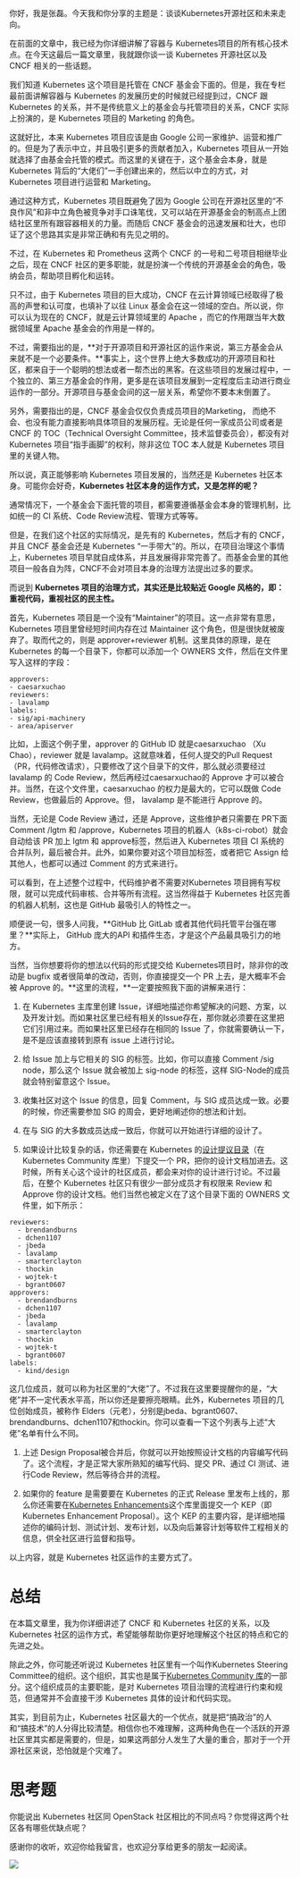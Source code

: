 你好，我是张磊。今天我和你分享的主题是：谈谈Kubernetes开源社区和未来走向。

在前面的文章中，我已经为你详细讲解了容器与 Kubernetes项目的所有核心技术点。在今天这最后一篇文章里，我就跟你谈一谈 Kubernetes 开源社区以及 CNCF 相关的一些话题。

我们知道 Kubernetes 这个项目是托管在 CNCF 基金会下面的。但是，我在专栏最前面讲解容器与 Kubernetes 的发展历史的时候就已经提到过，CNCF 跟 Kubernetes 的关系，并不是传统意义上的基金会与托管项目的关系，CNCF 实际上扮演的，是 Kubernetes 项目的 Marketing 的角色。

这就好比，本来 Kubernetes 项目应该是由 Google 公司一家维护、运营和推广的。但是为了表示中立，并且吸引更多的贡献者加入，Kubernetes 项目从一开始就选择了由基金会托管的模式。而这里的关键在于，这个基金会本身，就是 Kubernetes 背后的“大佬们”一手创建出来的，然后以中立的方式，对 Kubernetes 项目进行运营和 Marketing。

通过这种方式，Kubernetes 项目既避免了因为 Google 公司在开源社区里的“不良作风”和非中立角色被竞争对手口诛笔伐，又可以站在开源基金会的制高点上团结社区里所有跟容器相关的力量。而随后 CNCF 基金会的迅速发展和壮大，也印证了这个思路其实是非常正确和有先见之明的。

<!-- [[[read_end]]] -->

不过，在 Kubernetes 和 Prometheus 这两个 CNCF 的一号和二号项目相继毕业之后，现在 CNCF 社区的更多职能，就是扮演一个传统的开源基金会的角色，吸纳会员，帮助项目孵化和运转。

只不过，由于 Kubernetes 项目的巨大成功，CNCF 在云计算领域已经取得了极高的声誉和认可度，也填补了以往 Linux 基金会在这一领域的空白。所以说，你可以认为现在的 CNCF，就是云计算领域里的 Apache ，而它的作用跟当年大数据领域里 Apache 基金会的作用是一样的。

不过，需要指出的是，**对于开源项目和开源社区的运作来说，第三方基金会从来就不是一个必要条件。**事实上，这个世界上绝大多数成功的开源项目和社区，都来自于一个聪明的想法或者一帮杰出的黑客。在这些项目的发展过程中，一个独立的、第三方基金会的作用，更多是在该项目发展到一定程度后主动进行商业运作的一部分。开源项目与基金会间的这一层关系，希望你不要本末倒置了。

另外，需要指出的是，CNCF 基金会仅仅负责成员项目的Marketing， 而绝不会、也没有能力直接影响具体项目的发展历程。无论是任何一家成员公司或者是 CNCF 的 TOC（Technical Oversight Committee，技术监督委员会），都没有对 Kubernetes 项目“指手画脚”的权利，除非这位 TOC 本人就是 Kubernetes 项目里的关键人物。

所以说，真正能够影响 Kubernetes 项目发展的，当然还是 Kubernetes 社区本身。可能你会好奇，**Kubernetes 社区本身的运作方式，又是怎样的呢？**

通常情况下，一个基金会下面托管的项目，都需要遵循基金会本身的管理机制，比如统一的 CI 系统、Code Review流程、管理方式等等。

但是，在我们这个社区的实际情况，是先有的 Kubernetes，然后才有的 CNCF，并且 CNCF 基金会还是 Kubernetes “一手带大”的。所以，在项目治理这个事情上，Kubernetes 项目早就自成体系，并且发展得非常完善了。而基金会里的其他项目一般各自为阵，CNCF不会对项目本身的治理方法提出过多的要求。

而说到 **Kubernetes 项目的治理方式，其实还是比较贴近 Google 风格的，即：重视代码，重视社区的民主性。**

首先，Kubernetes 项目是一个没有“Maintainer”的项目。这一点非常有意思，Kubernetes 项目里曾经短时间内存在过 Maintainer 这个角色，但是很快就被废弃了。取而代之的，则是 approver+reviewer 机制。这里具体的原理，是在 Kubernetes 的每一个目录下，你都可以添加一个 OWNERS 文件，然后在文件里写入这样的字段：

    approvers:
    - caesarxuchao
    reviewers:
    - lavalamp
    labels:
    - sig/api-machinery
    - area/apiserver
    

比如，上面这个例子里，approver 的 GitHub ID 就是caesarxuchao （Xu Chao），reviewer 就是 lavalamp。这就意味着，任何人提交的Pull Request（PR，代码修改请求），只要修改了这个目录下的文件，那么就必须要经过 lavalamp 的 Code Review，然后再经过caesarxuchao的 Approve 才可以被合并。当然，在这个文件里，caesarxuchao 的权力是最大的，它可以既做 Code Review，也做最后的 Approve。但， lavalamp 是不能进行 Approve 的。

当然，无论是 Code Review 通过，还是 Approve，这些维护者只需要在 PR下面Comment /lgtm 和 /approve，Kubernetes 项目的机器人（k8s-ci-robot）就会自动给该 PR 加上 lgtm 和 approve标签，然后进入 Kubernetes 项目 CI 系统的合并队列，最后被合并。此外，如果你要对这个项目加标签，或者把它 Assign 给其他人，也都可以通过 Comment 的方式来进行。

可以看到，在上述整个过程中，代码维护者不需要对Kubernetes 项目拥有写权限，就可以完成代码审核、合并等所有流程。这当然得益于 Kubernetes 社区完善的机器人机制，这也是 GitHub 最吸引人的特性之一。

顺便说一句，很多人问我，**GitHub 比 GitLab 或者其他代码托管平台强在哪里？**实际上， GitHub 庞大的API 和插件生态，才是这个产品最具吸引力的地方。

当然，当你想要将你的想法以代码的形式提交给 Kubernetes项目时，除非你的改动是 bugfix 或者很简单的改动，否则，你直接提交一个 PR 上去，是大概率不会被 Approve 的。**这里的流程，**一定要按照我下面的讲解来进行：

1.  在 Kubernetes 主库里创建 Issue，详细地描述你希望解决的问题、方案，以及开发计划。而如果社区里已经有相关的Issue存在，那你就必须要在这里把它们引用过来。而如果社区里已经存在相同的 Issue 了，你就需要确认一下，是不是应该直接转到原有 issue 上进行讨论。

2.  给 Issue 加上与它相关的 SIG 的标签。比如，你可以直接 Comment /sig node，那么这个 Issue 就会被加上 sig-node 的标签，这样 SIG-Node的成员就会特别留意这个 Issue。

3.  收集社区对这个 Issue 的信息，回复 Comment，与 SIG 成员达成一致。必要的时候，你还需要参加 SIG 的周会，更好地阐述你的想法和计划。

4.  在与 SIG 的大多数成员达成一致后，你就可以开始进行详细的设计了。

  5.  如果设计比较复杂的话，你还需要在 Kubernetes 的[设计提议目录](https://github.com/kubernetes/community/tree/master/contributors/design-proposals)（在Kubernetes Community 库里）下提交一个 PR，把你的设计文档加进去。这时候，所有关心这个设计的社区成员，都会来对你的设计进行讨论。不过最后，在整个 Kubernetes 社区只有很少一部分成员才有权限来 Review 和 Approve 你的设计文档。他们当然也被定义在了这个目录下面的 OWNERS 文件里，如下所示：

    reviewers:
      - brendandburns
      - dchen1107
      - jbeda
      - lavalamp
      - smarterclayton
      - thockin
      - wojtek-t
      - bgrant0607
    approvers:
      - brendandburns
      - dchen1107
      - jbeda
      - lavalamp
      - smarterclayton
      - thockin
      - wojtek-t
      - bgrant0607
    labels:
      - kind/design
    

这几位成员，就可以称为社区里的“大佬”了。不过我在这里要提醒你的是，“大佬”并不一定代表水平高，所以你还是要擦亮眼睛。此外，Kubernetes 项目的几位创始成员，被称作 Elders（元老），分别是jbeda、bgrant0607、brendandburns、dchen1107和thockin。你可以查看一下这个列表与上述“大佬”名单有什么不同。

1.  上述 Design Proposal被合并后，你就可以开始按照设计文档的内容编写代码了。这个流程，才是正常大家所熟知的编写代码、提交 PR、通过 CI 测试、进行Code Review，然后等待合并的流程。

2.  如果你的 feature 是需要要在 Kubernetes 的正式 Release 里发布上线的，那么你还需要在[Kubernetes Enhancements](https://github.com/kubernetes/enhancements/blob/master/keps)这个库里面提交一个 KEP（即Kubernetes Enhancement Proposal）。这个 KEP 的主要内容，是详细地描述你的编码计划、测试计划、发布计划，以及向后兼容计划等软件工程相关的信息，供全社区进行监督和指导。

以上内容，就是 Kubernetes 社区运作的主要方式了。

# 总结

在本篇文章里，我为你详细讲述了 CNCF 和 Kubernetes 社区的关系，以及 Kubernetes 社区的运作方式，希望能够帮助你更好地理解这个社区的特点和它的先进之处。

除此之外，你可能还听说过 Kubernetes 社区里有一个叫作Kubernetes Steering Committee的组织。这个组织，其实也是属于[Kubernetes Community 库](https://github.com/kubernetes/community)的一部分。这个组织成员的主要职能，是对 Kubernetes 项目治理的流程进行约束和规范，但通常并不会直接干涉 Kubernetes 具体的设计和代码实现。

其实，到目前为止，Kubernetes 社区最大的一个优点，就是把“搞政治”的人和“搞技术”的人分得比较清楚。相信你也不难理解，这两种角色在一个活跃的开源社区里其实都是需要的，但是，如果这两部分人发生了大量的重合，那对于一个开源社区来说，恐怕就是个灾难了。

# 思考题

你能说出 Kubernetes 社区同 OpenStack 社区相比的不同点吗？你觉得这两个社区各有哪些优缺点呢？

感谢你的收听，欢迎你给我留言，也欢迎分享给更多的朋友一起阅读。

![](https://static001.geekbang.org/resource/image/96/25/96ef8576a26f5e6266c422c0d6519725.jpg)